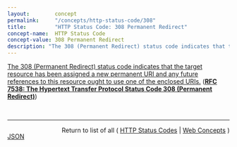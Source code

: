 ```yaml
---
layout:        concept
permalink:     "/concepts/http-status-code/308"
title:         "HTTP Status Code: 308 Permanent Redirect"
concept-name:  HTTP Status Code
concept-value: 308 Permanent Redirect
description: "The 308 (Permanent Redirect) status code indicates that the target resource has been assigned a new permanent URI and any future references to this resource ought to use one of the enclosed URIs."
---
```


[The 308 (Permanent Redirect) status code indicates that the target resource has been assigned a new permanent URI and any future references to this resource ought to use one of the enclosed URIs.](http://tools.ietf.org/html/rfc7538#section-3 "Read documentation for HTTP Status Code &#34;308&#34;") (**[RFC 7538: The Hypertext Transfer Protocol Status Code 308 (Permanent Redirect)](/specs/IETF/RFC/7538 "This document specifies the additional Hypertext Transfer Protocol (HTTP) status code 308 (Permanent Redirect).")**)

<br/>
<hr/>

<p style="float : left"><a href="./308.json" title="JSON representing this particular Web Concept value">JSON</a></p>
<p style="text-align: right">Return to list of all ( <a href="../http-status-code/">HTTP Status Codes</a> | <a href="../">Web Concepts</a> )</p>
